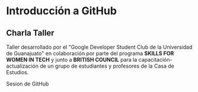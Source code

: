 # Introducción a GitHub

## Charla Taller

Taller desarrollado por el "Google Developer Student Club de la Universidad de Guanajuato" en colaboración por parte del programa **SKILLS FOR WOMEN IN TECH** y junto a **BRITISH COUNCIL** para la capacitación-actualización de un grupo de estudiantes y profesores de la Casa de Estudios.


 Sesion de GitHub
